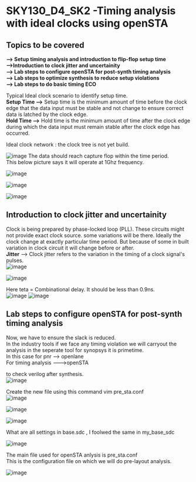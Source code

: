 #  SKY130_D4_SK2 -Timing analysis with ideal clocks using openSTA
##  Topics to be covered
**--> Setup timing analysis and introduction to flip-flop setup time**   
**-->Introduction to clock jitter and uncertainity**  
**--> Lab steps to configure openSTA for post-synth timing analysis**    
**--> Lab steps to optimize synthesis to reduce setup violations**    
**--> Lab steps to do basic timing ECO**    



Typical Ideal clock scenario to identify setup time.   
**Setup Time -->** Setup time is the minimum amount of time before the clock edge that the data input
must be stable and not change to ensure correct data is latched by the clock edge.   
**Hold Time -->** Hold time is the minimum amount of time after the clock edge during which the data
input must remain stable after the clock edge has occurred.   

Ideal clock network : the clock tree is not yet build.  

![image](https://github.com/Gayathri4801/NASSCOM-VSD-IAT/assets/163323618/63308581-2598-47bc-bad5-f81afa1e04cf)
The data should reach capture flop within the time period.   
This below picture says it will operate at 1Ghz frequency.  

![image](https://github.com/Gayathri4801/NASSCOM-VSD-IAT/assets/163323618/f42f9007-358b-496e-8680-6ad178bc30df)

![image](https://github.com/Gayathri4801/NASSCOM-VSD-IAT/assets/163323618/3b32c2a9-a0d1-49dc-9d36-79be4ceb733f)

![image](https://github.com/Gayathri4801/NASSCOM-VSD-IAT/assets/163323618/3a41ded1-cf58-477a-901c-d5945f00a1b7)

## Introduction to clock jitter and uncertainity   

Clock is being prepared by phase-locked loop (PLL).   These circuits might not provide exact clock source. some variations will be there.  Ideally the clock change at exactly particular time period. But because of some in built variation in clock circuit it will change before or after.   
**Jitter** --> Clock jitter refers to the variation in the timing of a clock signal's pulses.   
![image](https://github.com/Gayathri4801/NASSCOM-VSD-IAT/assets/163323618/64f82c17-5fe0-4141-a663-e85935eb57b1)

![image](https://github.com/Gayathri4801/NASSCOM-VSD-IAT/assets/163323618/5eeb1cd1-b8d2-4d2e-9573-fe3e4e060459)

Here teta = Combinational delay. It should be less than 0.9ns.   
![image](https://github.com/Gayathri4801/NASSCOM-VSD-IAT/assets/163323618/477c754a-665c-4761-a3a0-161f94ba1c67)
![image](https://github.com/Gayathri4801/NASSCOM-VSD-IAT/assets/163323618/dadbb188-c03a-4e3e-9901-378d2019e0e3)



## Lab steps to configure openSTA for post-synth timing analysis  

Now, we have to ensure the slack is reduced.   
In the industry tools if we face any timing violation we will carryout the analysis in the seperate tool for synopsys it is primetime.  
In this case for pnr --> openlane    
For timing analysis --->openSTA   

to check verilog after synthesis.   
![image](https://github.com/Gayathri4801/NASSCOM-VSD-IAT/assets/163323618/19dccfd9-a4cc-4d84-aff7-2c2cbf63edd1)

Create the new file using this command vim pre_sta.conf     
![image](https://github.com/Gayathri4801/NASSCOM-VSD-IAT/assets/163323618/8b3beeda-12b9-4a77-842f-8eb1c93193d6)

![image](https://github.com/Gayathri4801/NASSCOM-VSD-IAT/assets/163323618/dfcb68cc-eb62-4ad0-ad5a-f86712a6c873)

![image](https://github.com/Gayathri4801/NASSCOM-VSD-IAT/assets/163323618/9723a543-0f84-4fe5-8988-b5f7ac6207e7)

What are all settings in base.sdc , I foolwed the same in my_base_sdc   

![image](https://github.com/Gayathri4801/NASSCOM-VSD-IAT/assets/163323618/98a1921c-aae2-44f5-ab4a-916d442cbc99)

The main file used for openSTA anlysis is pre_sta.conf   
This is the configuration file on which we will do pre-layout analysis.  

![image](https://github.com/Gayathri4801/NASSCOM-VSD-IAT/assets/163323618/d63c2f20-789d-4164-9537-34488ed2891b)


